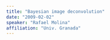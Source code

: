 ```yaml
---
title: "Bayesian image deconvolution"
date: "2009-02-02"
speaker: "Rafael Molina"
affiliation: "Univ. Granada"
---
```

